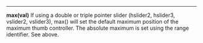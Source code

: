 <a name="max"><h3 style="padding-top: 40px; margin-top: 40px;"></h3></a>
_____________________________
**max(val)** If using a double or triple pointer slider (hslider2, hslider3, vslider2, vslider3), max() will set the default maximum position of the maximum thumb controller. The absolute maximum is set using the range identifier. See above. 